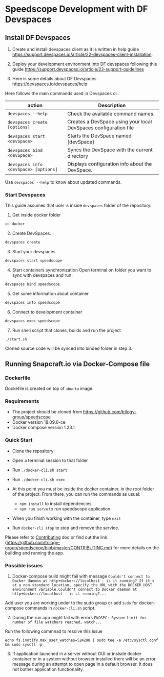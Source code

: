 # Speedscope Development with DF Devspaces

## Install DF Devspaces

1. Create and install devspaces client as it is written in help guide https://support.devspaces.io/article/22-devspaces-client-installation.

2. Deploy your development environment into DF devspaces following this guide https://support.devspaces.io/article/23-support-guidelines 

3. Here is some details about DF Devspaces https://devspaces.io/devspaces/help

Here follows the main commands used in Devspaces cli. 

|action   |Description                                                                                   |
|---------|----------------------------------------------------------------------------------------------|
|`devspaces --help`                    |Check the available command names.                               |
|`devspaces create [options]`          |Creates a DevSpace using your local DevSpaces configuration file |
|`devspaces start <devSpace>`          |Starts the DevSpace named \[devSpace\]                           |
|`devspaces bind <devSpace>`           |Syncs the DevSpace with the current directory                    |
|`devspaces info <devSpace> [options]` |Displays configuration info about the DevSpace.                  |

Use `devspaces --help` to know about updated commands.


### Start Devspaces 

This guide assumes that user is inside `devspaces` folder of the repository.

1. Get inside docker folder

```bash
cd docker
```

2.  Create DevSpaces.

```bash
devspaces create
```

3. Start your devspaces.
```bash
devspaces start speedscope
```

4. Start containers synchronization
Open terminal on folder you want to sync with devspaces and run:

```bash
devspaces bind speedscope
```
5. Get some information about container 

```bash
devspaces info speedscope
```

6. Connect to development container

```bash
devspaces exec speedscope
```

7. Run shell script that clones, builds and run the project

```bash
./start.sh
```

Cloned source code will be synced into binded folder in step 3.


## Running Snapcraft.io via Docker-Compose file

### Dockerfile
 Dockefile is created on top of `ubuntu` image.
 
### Requirements
 - The project should be cloned from https://github.com/trilogy-group/speedscope
 - Docker version 18.09.0-ce
 - Docker compose version 1.23.1
  
### Quick Start
- Clone the repository
- Open a terminal session to that folder
- Run `./docker-cli.sh start`
- Run `./docker-cli.sh exec`
- At this point you must be inside the docker container, in the root folder of the project. From there, you can run the commands as usual:	
	- `npm install` to install dependencies
    - `npm run serve` to run speedscope application.
	
- When you finish working with the container, type `exit`
- Run `docker-cli stop` to stop and remove the service.
 
 Please refer to [Contributing](../CONTRIBUTING.md) doc or find out the link (https://github.com/trilogy-group/speedscope/blob/master/CONTRIBUTING.md) for more details on the building and running the app.

### Possible issues
 1. Docker-compose build might fail with message
```Couldn't connect to Docker daemon at http+docker://localhost - is it running? If it's at a non-standard location, specify the URL with the DOCKER_HOST environment variable.Couldn't connect to Docker daemon at http+docker://localhost - is it running?...```

Add user you are working under to the sudo group or add `sudo` for docker-compose commands in `docker-cli.sh` script.

 2. During the run app might fail with errors 
```ENOSPC: System limit for number of file watchers reached, watch...```

Run the following commnad to resolve this issue

```echo fs.inotify.max_user_watches=524288 | sudo tee -a /etc/sysctl.conf && sudo sysctl -p```

 3. If application launched in a server without GUI or insisde docker container or in a system without browser installed there will be an error message during an attempt to open page in a default browser. It does not bother application functionality.
